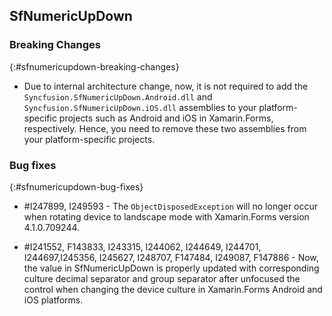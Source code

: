 ## SfNumericUpDown

### Breaking Changes

{:#sfnumericupdown-breaking-changes}

* Due to internal architecture change, now, it is not required to add the `Syncfusion.SfNumericUpDown.Android.dll` and `Syncfusion.SfNumericUpDown.iOS.dll` assemblies to your platform-specific projects such as Android and iOS in Xamarin.Forms, respectively. Hence, you need to remove these two assemblies from your platform-specific projects.

### Bug fixes

{:#sfnumericupdown-bug-fixes}

* \#I247899, I249593 - The `ObjectDisposedException` will no longer occur when rotating device to landscape mode with Xamarin.Forms version 4.1.0.709244.

* \#I241552, F143833, I243315, I244062, I244649, I244701, I244697,I245356, I245627, I248707, F147484, I249087, F147886 - Now, the value in SfNumericUpDown is properly updated with corresponding culture decimal separator and group separator after unfocused the control when changing the device culture in Xamarin.Forms Android and iOS platforms.
